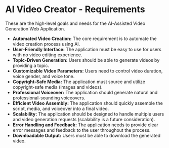 # AI Video Creator - Requirements

These are the high-level goals and needs for the AI-Assisted Video Generation Web Application.

*   **Automated Video Creation:** The core requirement is to automate the video creation process using AI.
*   **User-Friendly Interface:** The application must be easy to use for users with no video editing experience.
*   **Topic-Driven Generation:** Users should be able to generate videos by providing a topic.
*   **Customizable Video Parameters:** Users need to control video duration, voice gender, and voice tone.
*   **Copyright-Safe Media:** The application must source and utilize copyright-safe media (images and videos).
*   **Professional Voiceover:** The application should generate natural and professional-sounding voiceovers.
*   **Efficient Video Assembly:** The application should quickly assemble the script, media, and voiceover into a final video.
*   **Scalability:** The application should be designed to handle multiple users and video generation requests (scalability is a future consideration).
*   **Error Handling and Feedback:** The application needs to provide clear error messages and feedback to the user throughout the process.
*   **Downloadable Output:** Users must be able to download the generated video.